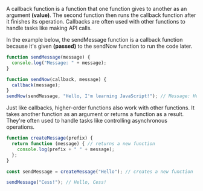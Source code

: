 A callback function is a function that one function gives to another as an argument **(value)**. The second function then runs the callback function after it finishes its operation. Callbacks are often used with other functions to handle tasks like making API calls.

In the example below, the sendMessage function is a callback function because it's given **(passed)** to the sendNow function to run the code later.

```javascript
function sendMessage(message) {
  console.log("Message: " + message);
}

function sendNow(callback, message) {
  callback(message);
}
sendNow(sendMessage, "Hello, I'm learning JavaScript!"); // Message: Hello, I'm learning JavaScript!
```

Just like callbacks, higher-order functions also work with other functions. It takes another function as an argument or returns a function as a result. They're often used to handle tasks like controlling asynchronous operations.

```javascript
function createMessage(prefix) {
  return function (message) { // returns a new function
    console.log(prefix + " " + message);
  };
}

const sendMessage = createMessage("Hello"); // creates a new function

sendMessage("Cess!"); // Hello, Cess!
``` 